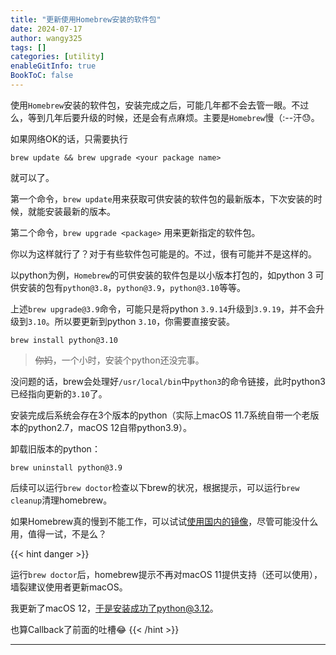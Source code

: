```yaml
---
title: "更新使用Homebrew安装的软件包"
date: 2024-07-17
author: wangy325
tags: []
categories: [utility]
enableGitInfo: true
BookToC: false
---
```


使用`Homebrew`安装的软件包，安装完成之后，可能几年都不会去管一眼。不过么，等到几年后要升级的时候，还是会有点麻烦。主要是`Homebrew`慢（:--汗😓️。

<!--more-->

如果网络OK的话，只需要执行

    brew update && brew upgrade <your package name>

就可以了。

第一个命令，`brew update`用来获取可供安装的软件包的最新版本，下次安装的时候，就能安装最新的版本。

第二个命令，`brew upgrade <package>` 用来更新指定的软件包。


你以为这样就行了？对于有些软件包可能是的。不过，很有可能并不是这样的。

以python为例，`Homebrew`的可供安装的软件包是以小版本打包的，如python 3 可供安装的包有`python@3.8`，`python@3.9`，`python@3.10`等等。

上述`brew upgrade@3.9`命令，可能只是将python `3.9.14`升级到`3.9.19`，并不会升级到`3.10`。所以要更新到python `3.10`，你需要直接安装。

    brew install python@3.10

> ~~你妈~~，一个小时，安装个python还没完事。

没问题的话，brew会处理好`/usr/local/bin`中`python3`的命令链接，此时python3已经指向更新的`3.10`了。

安装完成后系统会存在3个版本的python（实际上macOS 11.7系统自带一个老版本的python2.7，macOS 12自带python3.9）。

卸载旧版本的python：

    brew uninstall python@3.9

后续可以运行`brew doctor`检查以下brew的状况，根据提示，可以运行`brew cleanup`清理homebrew。

如果Homebrew真的慢到不能工作，可以试试[使用国内的镜像](https://www.didispace.com/installation-guide/base-tools/homebrew.html#homebrew%E9%97%AE%E9%A2%98%E4%BF%AE%E5%A4%8D)，尽管可能没什么用，值得一试，不是么？

{{< hint danger >}}

运行`brew doctor`后，homebrew提示不再对macOS 11提供支持（还可以使用），墙裂建议使用者更新macOS。

我更新了macOS 12，于是安装成功了python@3.12。

也算Callback了前面的吐槽😂
{{< /hint >}}

---
